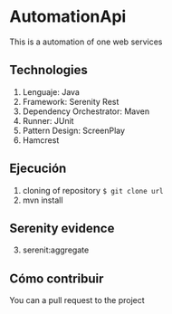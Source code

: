 # AutomationApi
This is a automation of one web services


## Technologies

1. Lenguaje: Java
2. Framework: Serenity Rest
3. Dependency Orchestrator: Maven
4. Runner: JUnit
5. Pattern Design: ScreenPlay
6. Hamcrest

## Ejecución

1. cloning of repository
 `$ git clone url`
2. mvn install

## Serenity evidence

3. serenit:aggregate

## Cómo contribuir

You can a pull request to the project
